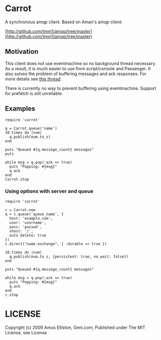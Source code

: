 # Carrot

A synchronous amqp client. Based on Aman's amqp client:

[http://github.com/tmm1/amqp/tree/master](http://github.com/tmm1/amqp/tree/master)

## Motivation

This client does not use eventmachine so no background thread necessary. As a result, it is much easier to use from script/console and Passenger. It also solves the problem of buffering messages and ack responses. For more details see [this thread](http://groups.google.com/group/ruby-amqp/browse_thread/thread/fdae324a0ebb1961/fa185fdce1841b68).

There is currently no way to prevent buffering using eventmachine. Support for prefetch is still unreliable.


## Examples
    
    require 'carrot'

    q = Carrot.queue('name')
    10.times do |num|
      q.publish(num.to_s)
    end
    
    puts "Queued #{q.message_count} messages"
    puts
    
    while msg = q.pop(:ack => true)
      puts "Popping: #{msg}"
      q.ack
    end
    Carrot.stop
    
### Using options with server and queue

    require 'carrot'

    c = Carrot.new
    q = c.queue('queue_name', {
      host: 'example.com',
      user: 'username',
      pass: 'passwd',
      vhost: '/',
      auto_delete: true
    })
    c.direct("name.exchange", { :durable => true })

    10.times do |num|
      q.publish(num.to_s, {persistent: true, no_wait: false})
    end

    puts "Queued #{q.message_count} messages"
    
    while msg = q.pop(:ack => true)
      puts "Popping: #{msg}"
      q.ack
    end
    c.stop

# LICENSE

Copyright (c) 2009 Amos Elliston, Geni.com; Published under The MIT License, see License

